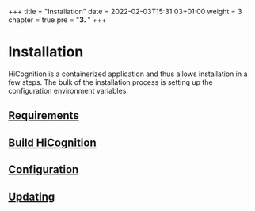 +++
title = "Installation"
date = 2022-02-03T15:31:03+01:00
weight = 3
chapter = true
pre = "<b>3. </b>"
+++

# Installation

HiCognition is a containerized application and thus allows installation in a few steps. The bulk of the installation process is setting up the configuration environment variables.

## [Requirements](/docs/installation/requirements)
## [Build HiCognition](/docs/installation/build)
## [Configuration](/docs/installation/configuration)
## [Updating](/docs/installation/updating)